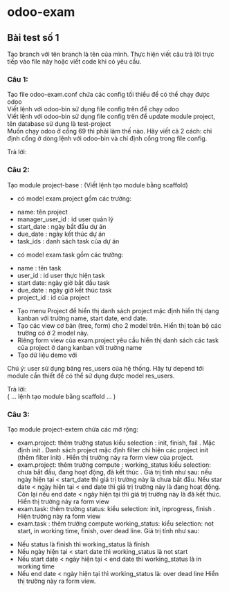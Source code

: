 # odoo-exam
## Bài test số 1  
  
Tạo branch với tên branch là tên của mình. Thực hiện viết câu trả lời trực tiếp vào file này hoặc viết code khi có yêu cầu.  
  
### Câu 1:  
Tạo file odoo-exam.conf chứa các config tối thiểu để có thể chạy được odoo  
Viết lệnh với odoo-bin sử dụng file config trên để chạy odoo  
Viết lệnh với odoo-bin sử dụng file config trên để update module project, tên database sử dụng là test-project  
Muốn chạy odoo ở cổng 69 thì phải làm thế nào. Hãy viết cả 2 cách: chỉ định cổng ở dòng lệnh với odoo-bin và chỉ định cổng trong file config.  
  
Trả lời:  
  
  
### Câu 2:  
Tạo module project-base : (Viết lệnh tạo module bằng scaffold)  
- có model exam.project gồm các trường:   
+ name: tên project   
+ manager_user_id : id user quản lý   
+ start_date : ngày bắt đầu dự án   
+ due_date : ngày kết thúc dự án   
+ task_ids : danh sách task của dự án  
- có model exam.task gồm các trường:   
+ name : tên task   
+ user_id : id user thực hiện task   
+ start date: ngày giờ bắt đầu task   
+ due_date : ngày giờ kết thúc task   
+ project_id : id của project  
- Tạo menu Project để hiển thị danh sách project mặc định hiển thị dạng kanban với trường name, start date, end date.  
- Tạo các view cơ bản (tree, form) cho 2 model trên. Hiển thị toàn bộ các trường có ở 2 model này.  
- Riêng form view của exam.project yêu cầu hiển thị danh sách các task của project ở dạng kanban với trường name  
- Tạo dữ liệu demo với  
  
Chú ý: user sử dụng bảng res_users của hệ thống. Hãy tự depend tới module cần thiết để có thể sử dụng được model res_users.  
  
Trả lời:  
( ... lệnh tạo module bằng scaffold ... )  
  
### Câu 3:  
Tạo module project-extern chứa các mở rộng:  
- exam.project: thêm trường status kiểu selection : init, finish, fail . Mặc định init . Danh sách project mặc định filter chỉ hiện các project init (thêm filter init) . Hiển thị trường này ra form view của project.  
- exam.project: thêm trường compute : working_status kiểu selection: chưa bắt đầu, đang hoạt động, đã kết thúc . Giá trị tính như sau: nếu ngày hiện tại < start_date thì giá trị trường này là chưa bắt đầu. Nếu star date < ngày hiện tại < end date thì giá trị trường này là đang hoạt động. Còn lại nếu end date < ngày hiện tại thì giá trị trường này là đã kết thúc. Hiển thị trường này ra form view  
- exam.task: thêm trường status: kiểu selection: init, inprogress, finish . Hiện trường này ra form view  
- exam.task : thêm trường compute working_status: kiểu selection: not start, in working time, finish, over dead line. Giá trị tính như sau:   
+ Nếu status là finish thì working_status là finish   
+ Nếu ngày hiện tại < start date thì working_status là not start   
+ Nếu start date < ngày hiện tại < end date thì working_status là in working time   
+ Nếu end date < ngày hiện tại thì working_status là: over dead line Hiển thị trường này ra form view.
